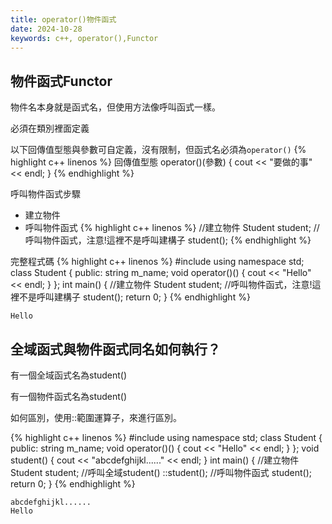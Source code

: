```yaml
---
title: operator()物件函式
date: 2024-10-28
keywords: c++, operator(),Functor
---
```


## 物件函式Functor

物件名本身就是函式名，但使用方法像呼叫函式一樣。

必須在類別裡面定義

以下回傳值型態與參數可自定義，沒有限制，但函式名必須為`operator()`
{% highlight c++ linenos %}
  回傳值型態 operator()(參數) {
    cout << "要做的事" << endl;
  }
{% endhighlight %}

呼叫物件函式步驟
- 建立物件
- 呼叫物件函式
{% highlight c++ linenos %}
  //建立物件
  Student student;
  //呼叫物件函式，注意!這裡不是呼叫建構子
  student();
{% endhighlight %}

完整程式碼
{% highlight c++ linenos %}
#include <iostream>
using namespace std;
class Student {
public:
  string m_name;
  void operator()() {
    cout << "Hello" << endl;
  }
};
int main() {
  //建立物件
  Student student;
  //呼叫物件函式，注意!這裡不是呼叫建構子
  student();
  return 0;
}
{% endhighlight %}

```
Hello
```

## 全域函式與物件函式同名如何執行？

有一個全域函式名為student()

有一個物件函式名為student()

如何區別，使用::範圍運算子，來進行區別。

{% highlight c++ linenos %}
#include <iostream>
using namespace std;
class Student {
public:
  string m_name;
  void operator()() {
    cout << "Hello" << endl;
  }
};
void student() {
  cout << "abcdefghijkl......" << endl;
}
int main() {
  //建立物件
  Student student;
  //呼叫全域student()
  ::student();
  //呼叫物件函式
  student();
  return 0;
}
{% endhighlight %}
```
abcdefghijkl......
Hello
```